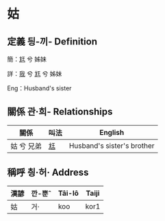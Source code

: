 # 姑
## 定義 딍-끼- Definition
簡：[尪](member17.md) 兮 姊妹

詳：[我](member1.md) 兮 [尪](member17.md) 兮 姊妹

Eng：Husband's sister

## 關係 관·희- Relationships

關係 | 叫法 | English
--- | --- | --- 
姑 兮 兄弟 | [尪](member17.md) | Husband's sister's brother


## 稱呼 칑·허· Address

漢諺 | 깐-뿐ˆ | Tâi-lô | Taiji
--- | --- | --- | --- 
姑 | 거· | koo | kor1 
